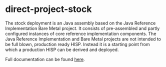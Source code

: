 # direct-project-stock
The stock deployment is an Java assembly based on the Java Reference Implementation Bare Metal project. It consists of pre-assembled and partly configured instances of core reference implementation components. The Java Reference Implementation and Bare Metal projects are not intended to be full blown, production ready HISP. Instead it is a starting point from which a production HISP can be derived and deployed.

Full documentation can be found [here](https://directprojectjavari.github.io/direct-project-stock/).
